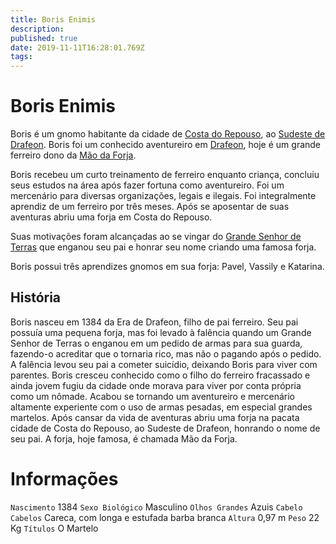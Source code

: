 ```yaml
---
title: Boris Enimis
description: 
published: true
date: 2019-11-11T16:28:01.769Z
tags: 
---
```


<!-- SUBTITLE: O Martelo -->

# Boris Enimis
Boris é um gnomo habitante da cidade de [Costa do Repouso](/lugares/plano-material/drafeon/sudeste-de-drafeon/costa-do-repouso#costa-do-repouso), ao [Sudeste de Drafeon](/lugares/plano-material/drafeon/sudeste-de-drafeon#sudeste-de-drafeon). Boris foi um conhecido aventureiro em [Drafeon](/lugares/plano-material/drafeon#drafeon), hoje é um grande ferreiro dono da [Mão da Forja](/lugares/plano-material/drafeon/sudeste-de-drafeon/costa-do-repouso/mao-da-forja#mao-da-forja). 

Boris recebeu um curto treinamento de ferreiro enquanto criança, concluiu seus estudos na área após fazer fortuna como aventureiro. Foi um mercenário para diversas organizações, legais e ilegais. Foi integralmente aprendiz de um ferreiro por três meses. Após se aposentar de suas aventuras abriu uma forja em Costa do Repouso.

Suas motivações foram alcançadas ao se vingar do [Grande Senhor de Terras](/rankings-e-titulos/grande-senhor-de-terras#grande-senhor-de-terras) que enganou seu pai e honrar seu nome criando uma famosa forja.

Boris possui três aprendizes gnomos em sua forja: Pavel, Vassily e Katarina.

## História
Boris nasceu em 1384 da Era de Drafeon, filho de pai ferreiro. Seu pai possuía uma pequena forja, mas foi levado à falência quando um Grande Senhor de Terras o enganou em um pedido de armas para sua guarda, fazendo-o acreditar que o tornaria rico, mas não o pagando após o pedido.
A falência levou seu pai a cometer suicídio, deixando Boris para viver com parentes. Boris cresceu conhecido como o filho do ferreiro fracassado e ainda jovem fugiu da cidade onde morava para viver por conta própria como um nômade. Acabou se tornando um aventureiro e mercenário altamente experiente com o uso de armas pesadas, em especial grandes martelos. Após cansar da vida de aventuras abriu uma forja na pacata cidade de Costa do Repouso, ao Sudeste de Drafeon, honrando o nome de seu pai. A forja, hoje famosa, é chamada Mão da Forja.

# Informações
`Nascimento` 1384 
`Sexo Biológico` Masculino
`Olhos Grandes` Azuis
`Cabelo Cabelos` Careca, com longa e estufada barba branca
`Altura` 0,97 m
`Peso` 22  Kg
`Títulos` O Martelo

